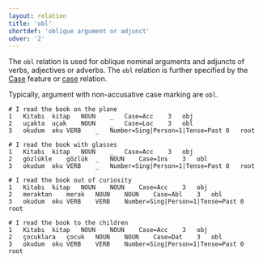 ```yaml
---
layout: relation
title: 'obl'
shortdef: 'oblique argument or adjunct'
udver: '2'
---
```


The `obl` relation is used for oblique nominal arguments and adjuncts
of verbs, adjectives or adverbs.
The `obl` relation is further specified
by the [Case](tr-feat/Case) feature or [case]() relation.

Typically, argument with non-accusative case marking are ``obl``.

~~~ conllu
# I read the book on the plane
1	Kitabı	kitap	NOUN	_	Case=Acc	3	obj
2	uçakta	uçak	NOUN	_	Case=Loc	3	obl
3	okudum	oku	VERB	_	Number=Sing|Person=1|Tense=Past	0	root
~~~

~~~ conllu
# I read the book with glasses
1	Kitabı	kitap	NOUN	_	Case=Acc	3	obj
2	gözlükle	gözlük	_	NOUN	Case=Ins	3	obl
3	okudum	oku	VERB	_	Number=Sing|Person=1|Tense=Past	0	root
~~~

~~~ conllu
# I read the book out of curiosity
1	Kitabı	kitap	NOUN	NOUN	Case=Acc	3	obj
2	meraktan	merak	NOUN	NOUN	Case=Abl	3	obl
3	okudum	oku	VERB	VERB	Number=Sing|Person=1|Tense=Past	0	root
~~~

~~~ conllu
# I read the book to the children
1	Kitabı	kitap	NOUN	NOUN	Case=Acc	3	obj
2	çocuklara	çocuk	NOUN	NOUN	Case=Dat	3	obl
3	okudum	oku	VERB	VERB	Number=Sing|Person=1|Tense=Past	0	root
~~~

<!-- Interlanguage links updated Út zář 29 18:41:32 CEST 2020 -->
